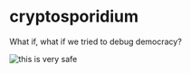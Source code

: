 cryptosporidium
===============
What if, what if we tried to debug democracy?

![this is very safe](https://imgs.xkcd.com/comics/voting_software.png)

